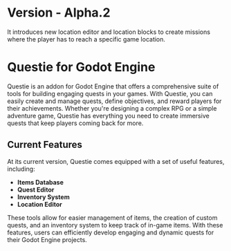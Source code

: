 # Version - Alpha.2
It introduces new location editor and location blocks to create missions where the player has to reach a specific game location.

# Questie for Godot Engine
Questie is an addon for Godot Engine that offers a comprehensive suite of tools for building engaging quests in your games. With Questie, you can easily create and manage quests, define objectives, and reward players for their achievements. Whether you're designing a complex RPG or a simple adventure game, Questie has everything you need to create immersive quests that keep players coming back for more.

## Current Features
At its current version, Questie comes equipped with a set of useful features, including:

- **Items Database**
- **Quest Editor**
- **Inventory System**
- **Location Editor**

These tools allow for easier management of items, the creation of custom quests, and an inventory system to keep track of in-game items. With these features, users can efficiently develop engaging and dynamic quests for their Godot Engine projects.
